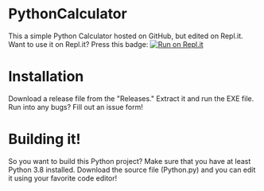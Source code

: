 # PythonCalculator
This a simple Python Calculator hosted on GitHub, but edited on Repl.it. Want to use it on Repl.it? Press this badge:
[![Run on Repl.it](https://repl.it/badge/github/AGaiki/PythonCalculator)](https://repl.it/github/AGaiki/PythonCalculator)

# Installation
Download a release file from the "Releases." Extract it and run the EXE file.
Run into any bugs? Fill out an issue form!

# Building it!
So you want to build this Python project?
Make sure that you have at least Python 3.8 installed.
Download the source file (Python.py) and you can edit it using your favorite code editor!
